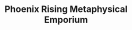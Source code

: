 ---
title: "Phoenix Rising Metaphysical Emporium"
url: /langley/phoenix-rising-metaphysical-emporium/
shop: Allgemein
---